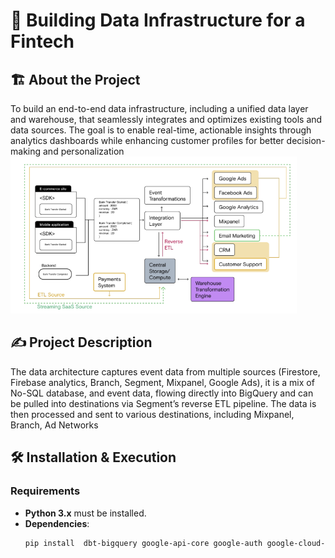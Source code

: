 
# 🚀 Building Data Infrastructure for a Fintech  

## 🏗 About the Project  
 To build an end-to-end data infrastructure, including a unified data layer and warehouse, that seamlessly integrates and optimizes existing tools and data sources. The goal is to enable real-time, actionable insights through analytics dashboards while enhancing customer profiles for better decision-making and personalization
![Logo](assets/prosposed_data_infra.png)



## ✍️ Project Description


The data architecture captures event data from multiple sources (Firestore, Firebase analytics, Branch, Segment, Mixpanel, Google Ads), it is a mix of No-SQL database, and event data, flowing directly into BigQuery and can be pulled into destinations via Segment’s reverse ETL pipeline. The data is then processed and sent to various destinations, including Mixpanel, Branch, Ad Networks
## 🛠️ Installation & Execution

### **Requirements**
- **Python 3.x** must be installed.
- **Dependencies**:
  ```sh
  pip install  dbt-bigquery google-api-core google-auth google-cloud-bigquery google-cloud-storage google-cloud-core
  ```
